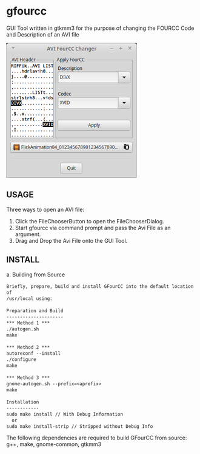 # gfourcc
GUI Tool written in gtkmm3 for the purpose of changing the FOURCC Code and Description of an AVI file

![GFourCC Utility](/screenshots/gfourcc_scrn.png?raw=true "GFourCC Utility")

USAGE
-----
Three ways to open an AVI file:
1. Click the FileChooserButton to open the FileChooserDialog.
2. Start gfourcc via command prompt and pass the Avi File as an argument.
3. Drag and Drop the Avi File onto the GUI Tool.

INSTALL
-------
a. Building from Source

    Briefly, prepare, build and install GFourCC into the default location of
    /usr/local using:
    
    Preparation and Build
    ---------------------
    *** Method 1 ***
    ./autogen.sh
    make
       
    *** Method 2 ***
    autoreconf --install
    ./configure
    make
      
    *** Method 3 ***
    gnome-autogen.sh --prefix=<aprefix>
    make
    
    Installation
    ------------
    sudo make install // With Debug Information
      or
    sudo make install-strip // Stripped without Debug Info
          
   The following dependencies are required to build GFourCC from source:
      g++,
      make,
      gnome-common,
      gtkmm3


    
